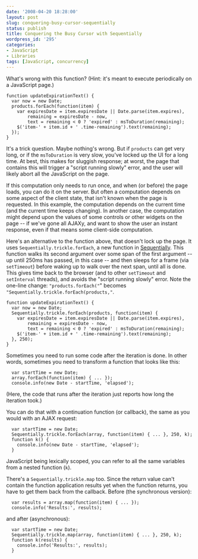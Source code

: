 ```yaml
---
date: '2008-04-20 18:28:00'
layout: post
slug: conquering-busy-cursor-sequentially
status: publish
title: Conquering the Busy Cursor with Sequentially
wordpress_id: '295'
categories:
- JavaScript
- Libraries
tags: [JavaScript, concurrency]
---
```


What's wrong with this function?  (Hint: it's meant to execute periodically on a JavaScript page.)

    function updateExpirationText() {
      var now = new Date;
      products.forEach(function(item) {
        var expiresDate = item.expiresDate || Date.parse(item.expires),
            remaining = expiresDate - now,
            text = remaining < 0 ? 'expired' : msToDuration(remaining);
        $('item-' + item.id + ' .time-remaining').text(remaining);
      });
    }

<!-- more -->

It's a trick question.  Maybe nothing's wrong.  But if `products` can get very long, or if the `msToDuration` is very slow, you've locked up the UI for a long time.  At best, this makes for sluggish response; at worst, the page that contains this will trigger a "script running slowly" error, and the user will likely abort all the JavaScript on the page.

If this computation only needs to run once, and when (or before) the page loads, you can do it on the server.  But often a computation depends on some aspect of the client state, that isn't known when the page is requested.  In this example, the computation depends on the current time (and the current time keeps changing).  In another case, the computation might depend upon the values of some controls or other widgets on the page -- if we've gone all AJAXy, and want to show the user an instant response, even if that means some client-side computation.

Here's an alternative to the function above, that doesn't lock up the page.  It uses `Sequentially.trickle.forEach`, a new function in [Sequentially](http://osteele.com/sources/javascript/sequentially).  This function walks its second argument over some span of the first argument -- up until 250ms has passed, in this case -- and then sleeps for a frame (via `setTimeout`) before waking up to walk over the next span, until all is done.  This gives time back to the browser (and to other `setTimeout` and `setInterval` threads), and avoids the "script running slowly" error.  Note the one-line change: `"products.forEach("`" becomes `"Sequentially.trickle.forEach(products,"`.

    function updateExpirationText() {
      var now = new Date;
      Sequentially.trickle.forEach(products, function(item) {
        var expiresDate = item.expiresDate || Date.parse(item.expires),
            remaining = expiresDate - now,
            text = remaining < 0 ? 'expired' : msToDuration(remaining);
        $('item-' + item.id + ' .time-remaining').text(remaining);
      }, 250);
    }

Sometimes you need to run some code after the iteration is done.  In other words, sometimes you need to transform a function that looks like this:

      var startTime = new Date;
      array.forEach(function(item) { ... });
      console.info(new Date - startTime, 'elapsed');

(Here, the code that runs after the iteration just reports how long the iteration took.)

You can do that with a continuation function (or callback), the same as you would with an AJAX request:

      var startTime = new Date;
      Sequentially.trickle.forEach(array, function(item) { ... }, 250, k);
      function k() {
        console.info(new Date - startTime, 'elapsed');
      }

JavaScript being lexically scoped, you can refer to all the same variables from a nested function (`k`).

There's a `Sequentially.trickle.map` too.  Since the return value can't contain the function application results yet when the function returns, you have to get them back from the callback.  Before (the synchronous version):

      var results = array.map(function(item) { ... });
      console.info('Results:', results);

and after (asynchronous):

      var startTime = new Date;
      Sequentially.trickle.map(array, function(item) { ... }, 250, k);
      function k(results) {
        console.info('Results:', results);
      }

